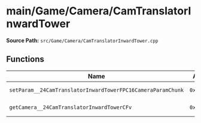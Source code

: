# main/Game/Camera/CamTranslatorInwardTower

**Source Path:** `src/Game/Camera/CamTranslatorInwardTower.cpp`

## Functions

| Name | Address | Match % |
|------|---------|---------|
| `setParam__24CamTranslatorInwardTowerFPC16CameraParamChunk` | `0x800931B0` | :x: (25.0%) |
| `getCamera__24CamTranslatorInwardTowerCFv` | `0x80093280` | :white_check_mark: (100.0%) |